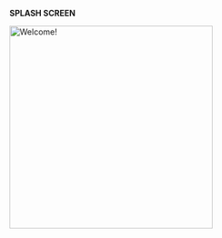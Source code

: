 **SPLASH SCREEN**

<img width="357" alt="Welcome!" src="https://github.com/vargoalfonso/CRUD-GetX/assets/86717471/155c46dc-7c1e-4aa4-8153-83639fc8435a">

